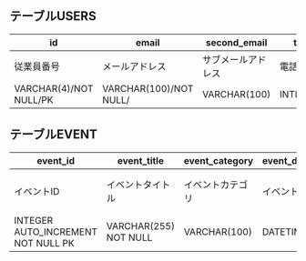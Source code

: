 ## テーブルUSERS
| id | email | second_email | tel | password | l_name | f_name | l_name_furi | f_name_furi | birthday |
| ---- | ---- | ---- | ---- | ---- | ---- | ---- | ---- | ---- | ---- |
| 従業員番号 | メールアドレス | サブメールアドレス | 電話番号 | パスワード | 姓 | 名 | 姓のフリガナ | 名のフリガナ | 生年月日 |
| VARCHAR(4)/NOT NULL/PK | VARCHAR(100)/NOT NULL/ | VARCHAR(100) | INTEGER | VARCHAR(20)/NOT NULL/ | VARCHAR(20)/NOT NULL/ | VARCHAR(20)/NOT NULL/ | VARCHAR(20)/NOT NULL/ | VARCHAR(20)/NOT NULL/ | DATE |

## テーブルEVENT
| event_id | event_title | event_category | event_datetime | deadline | location | max | current | creator | description | content | image |
| ---- | ---- | ---- | ---- | ---- | ---- | ---- | ---- | ---- | ---- | ---- | ---- |
| イベントID | イベントタイトル | イベントカテゴリ | イベント日時 | 申し込み締め切り日 | 場所 | 最大人数 | 現在人数 | 作成者id | 概要 | 内容 | 画像URL |
| INTEGER AUTO_INCREMENT NOT NULL PK | VARCHAR(255) NOT NULL | VARCHAR(100) | DATETIME | DATETIME | VARCHAR(255) | INTEGER | INTEGER DEFAULT 0 | VARCHAR(4)/NOT NULL | VARCHAR(500) | VARCHAR(500) | VARCHAR(500) |
